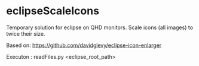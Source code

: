 # eclipseScaleIcons
Temporary solution for eclipse on QHD monitors. Scale icons (all images) to twice their size.

Based on:
https://github.com/davidglevy/eclipse-icon-enlarger

Executon : readFiles.py <eclipse_root_path>
